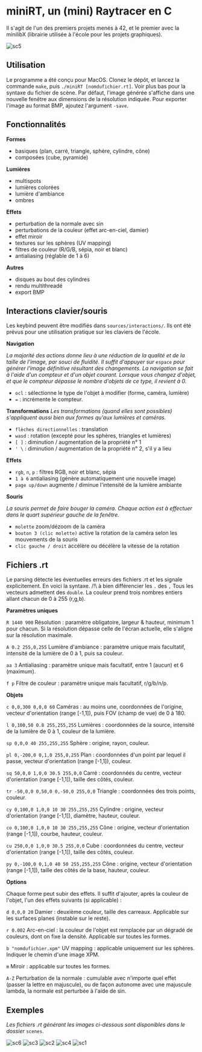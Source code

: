 # miniRT, un (mini) Raytracer en C

Il s'agit de l'un des premiers projets menés à 42, et le premier avec la minilibX (librairie utilisée à l'école pour les projets graphiques).

![sc5](https://github.com/harner1/miniRt/blob/master/images/sc5.png)

## Utilisation

Le programme a été conçu pour MacOS.
Clonez le dépôt, et lancez la commande `make`, puis `./miniRT [nomdufichier.rt]`.
Voir plus bas pour la syntaxe du fichier de scène. Par défaut, l'image générée s'affiche dans une nouvelle fenêtre aux dimensions de la résolution indiquée. Pour exporter l'image au format BMP, ajoutez l'argument `-save`.

## Fonctionnalités

**Formes**
- basiques (plan, carré, triangle, sphère, cylindre, cône)
- composées (cube, pyramide)

**Lumières**

- multispots
- lumières colorées
- lumière d'ambiance
- ombres

**Effets**

- perturbation de la normale avec sin
- perturbations de la couleur (effet arc-en-ciel, damier)
- effet miroir
- textures sur les sphères (UV mapping)
- filtres de couleur (R/G/B, sépia, noir et blanc)
- antialiasing (réglable de 1 à 6)

**Autres**

- disques au bout des cylindres
- rendu multithreadé
- export BMP

## Interactions clavier/souris

Les keybind peuvent être modifiés dans `sources/interactions/`. Ils ont été prévus pour une utilisation pratique sur les claviers de l'école.

**Navigation**

*La majorité des actions donne lieu à une réduction de la qualité et de la taille de l'image, par souci de fluidité. Il suffit d'appuyer sur* `espace` *pour générer l'image définitive résultant des changements.*
*La navigation se fait à l'aide d'un compteur et d'un objet courant. Lorsque vous changez d'objet, et que le compteur dépasse le nombre d'objets de ce type, il revient à 0.*
- `ocl` : sélectionne le type de l'objet à modifier (forme, caméra, lumière)
- `=` : incrémente le compteur.

**Transformations**
*Les transformations (quand elles sont possibles) s'appliquent aussi bien aux formes qu'aux lumières et caméras.*

- `flèches directionnelles` : translation
- `wasd` : rotation (excepté pour les sphères, triangles et lumières)
- `[ ]` : diminution / augmentation de la propriété n° 1
- `' \` : diminution / augmentation de la propriété n° 2, s'il y a lieu

**Effets**

- `rgb`, `n`, `p` : filtres RGB, noir et blanc, sépia
- `1 à 6` antialiasing (génère automatiquement une nouvelle image)
- `page up/down` augmente / diminue l'intensité de la lumière ambiante

**Souris**

*La souris permet de faire bouger la caméra. Chaque action est à effectuer dans le quart supérieur gauche de la fenêtre.*
- `molette` zoom/dézoom de la caméra
- `bouton 3 (clic molette)` active la rotation de la caméra selon les mouvements de la souris
- `clic gauche / droit` accélère ou décélère la vitesse de la rotation

## Fichiers .rt

Le parsing détecte les éventuelles erreurs des fichiers .rt et les signale explicitement. En voici la syntaxe. 
/!\ à bien différencier les `.` des `,`
Tous les vecteurs admettent des `double`. La couleur prend trois nombres entiers allant chacun de 0 à 255 (r,g,b).

**Paramètres uniques**

`R 1440 900` Résolution : paramètre obligatoire, largeur & hauteur, minimum 1 pour chacun. Si la résolution dépasse celle de l'écran actuelle, elle s'aligne sur la résolution maximale.

`A 0.2 255,0,255` Lumière d'ambiance : paramètre unique mais facultatif, intensité de la lumière de 0 à 1, puis sa couleur.

`aa 3` Antialiasing : paramètre unique mais facultatif, entre 1 (aucun) et 6 (maximum).

`f p` Filtre de couleur : paramètre unique mais facultatif, r/g/b/n/p.

**Objets**

`c 0,0,300 0,0,0 60` Caméras : au moins une, coordonnées de l'origine, vecteur d'orientation (range [-1,1]), puis FOV (champ de vue) de 0 à 180.

`l 0,100,50 0.8 255,255,255` Lumières : coordonnées de la source, intensité de la lumière de 0 à 1, couleur de la lumière.

`sp 0,0,0 40 255,255,255` Sphère : origine, rayon, couleur.

`pl 0,-200,0 0,1,0 255,0,255` Plan : coordonnées d'un point par lequel il passe, vecteur d'orientation (range [-1,1]), couleur.

`sq 50,0,0 1,0,0 30.5 255,0,0` Carré : coordonnées du centre, vecteur d'orientation (range [-1,1]), taille des côtés, couleur.

`tr -50,0,0 0,50,0 0,-50,0 255,0,0` Triangle : coordonnées des trois points, couleur.

`cy 0,100,0 1,0,0 10 30 255,255,255` Cylindre : origine, vecteur d'orientation (range [-1,1]), diamètre, hauteur, couleur.

`co 0,100,0 1,0,0 10 30 255,255,255` Cône : origine, vecteur d'orientation (range [-1,1]), courbe, hauteur, couleur.

`cu 250,0,0 1,0,0 30.5 255,0,0` Cube : coordonnées du centre, vecteur d'orientation (range [-1,1]), taille des côtés, couleur.

`py 0,-100,0 0,1,0 40 50 255,255,255` Cône : origine, vecteur d'orientation (range [-1,1]), taille des côtés de la base, hauteur, couleur.

**Options**

Chaque forme peut subir des effets. Il suffit d'ajouter, après la couleur de l'objet, l'un des effets suivants (si applicable) : 

`d 0,0,0 20` Damier : deuxième couleur, taille des carreaux. Applicable sur les surfaces planes (instable sur le reste).

`r 0.002` Arc-en-ciel : la couleur de l'objet est remplacée par un dégradé de couleurs, dont on fixe la densité. Applicable sur toutes les formes.

`b "nomdufichier.xpm"` UV mapping : applicable uniquement sur les sphères. Indiquer le chemin d'une image XPM.

`m` Miroir : applicable sur toutes les formes.

`A-Z` Perturbation de la normale : cumulable avec n'importe quel effet (passer la lettre en majuscule), ou de façon autonome avec une majuscule lambda, la normale est perturbée à l'aide de sin.


## Exemples

*Les fichiers .rt générant les images ci-dessous sont disponibles dans le dossier* `scenes`.


![sc6](https://github.com/harner1/miniRt/blob/master/images/sc6.png)
![sc3](https://github.com/harner1/miniRt/blob/master/images/sc3.png)
![sc2](https://github.com/harner1/miniRt/blob/master/images/sc2.png)
![sc4](https://github.com/harner1/miniRt/blob/master/images/sc4.png)
![sc1](https://github.com/harner1/miniRt/blob/master/images/sc1.png)


